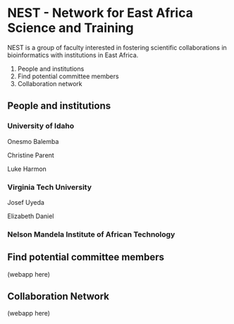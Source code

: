 # NEST - Network for East Africa Science and Training

NEST is a group of faculty interested in fostering scientific collaborations in bioinformatics with institutions in East Africa.

1. People and institutions
2. Find potential committee members
3. Collaboration network

## People and institutions

### University of Idaho

Onesmo Balemba

Christine Parent

Luke Harmon

### Virginia Tech University

Josef Uyeda

Elizabeth Daniel

### Nelson Mandela Institute of African Technology

## Find potential committee members

(webapp here)

## Collaboration Network

(webapp here)
